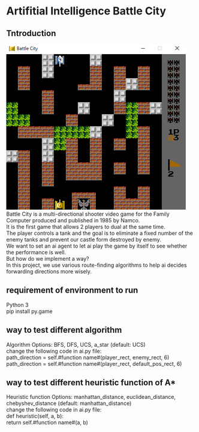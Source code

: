 # Artifitial Intelligence Battle City
Tntroduction
--------
![image](https://github.com/a650993/Artifitial-Intelligence-for-battle-city/blob/main/battle%20city.png)  
Battle City is a multi-directional shooter video game for the Family Computer produced and published in 1985 by Namco.  
It is the first game that allows 2 players to dual at the same time.  
The player controls a tank and the goal is to eliminate a fixed number of the enemy tanks and prevent our castle form destroyed by enemy.  
We want to set an ai agent to let ai play the game by itself to see whether the performance is well.  
But how do we implement a way?  
In this project, we use various route-finding algorithms to help ai decides forwarding directions more wisely.  


requirement of environment to run 
--------
Python 3  
pip install py.game   

way to test different algorithm
--------
Algorithm Options: BFS, DFS, UCS, a_star (default: UCS)  
change the following code in ai.py file:  
path_direction = self.#function name#(player_rect, enemy_rect, 6)  
path_direction = self.#function name#(player_rect, default_pos_rect, 6)    

way to test different heuristic function of A*
--------
Heuristic function Options: manhattan_distance, euclidean_distance, chebyshev_distance (default: manhattan_distance)  
change the following code in ai.py file:  
def heuristic(self, a, b):  
    return self.#function name#(a, b)  


